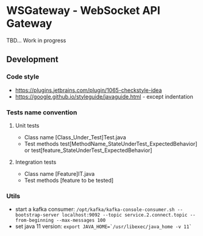 # WSGateway - WebSocket API Gateway
TBD... Work in progress

## Development

### Code style

- https://plugins.jetbrains.com/plugin/1065-checkstyle-idea
- https://google.github.io/styleguide/javaguide.html - except indentation

### Tests name convention
1. Unit tests
    - Class name [Class_Under_Test]Test.java
    - Test methods test[MethodName_StateUnderTest_ExpectedBehavior] or test[feature_StateUnderTest_ExpectedBehavior]

2. Integration tests
    - Class name [Feature]IT.java
    - Test methods [feature to be tested]
    
### Utils
    
  - start a kafka consumer: ```/opt/kafka/kafka-console-consumer.sh --bootstrap-server localhost:9092 --topic service.2.connect.topic --from-beginning --max-messages 100```
  - set java 11 version: ```export JAVA_HOME=`/usr/libexec/java_home -v 11` ``` 